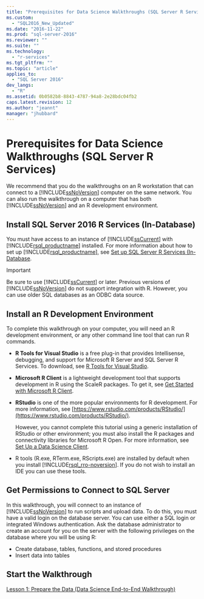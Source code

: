 ```yaml
---
title: "Prerequisites for Data Science Walkthroughs (SQL Server R Services) | Microsoft Docs"
ms.custom: 
  - "SQL2016_New_Updated"
ms.date: "2016-11-22"
ms.prod: "sql-server-2016"
ms.reviewer: ""
ms.suite: ""
ms.technology: 
  - "r-services"
ms.tgt_pltfrm: ""
ms.topic: "article"
applies_to: 
  - "SQL Server 2016"
dev_langs: 
  - "R"
ms.assetid: 0b0582b8-8843-4787-94a8-2e28bdc04fb2
caps.latest.revision: 12
ms.author: "jeannt"
manager: "jhubbard"
---
```

# Prerequisites for Data Science Walkthroughs (SQL Server R Services)
We recommend that you do the walkthroughs on an R workstation that can connect to a [!INCLUDE[ssNoVersion](../../../a9notintoc/includes/ssnoversion-md.md)] computer on the same network. You can also run the walkthrough on a computer that has both [!INCLUDE[ssNoVersion](../../../a9notintoc/includes/ssnoversion-md.md)] and an R development environment. 
  
  
## Install SQL Server 2016 R Services (In-Database)  
You must have access to an instance of [!INCLUDE[ssCurrent](../../../a9notintoc/includes/sscurrent-md.md)]  with [!INCLUDE[rsql_productname](../../../a9notintoc/includes/rsql-productname-md.md)] installed. For more information about how to set up [!INCLUDE[rsql_productname](../../../a9notintoc/includes/rsql-productname-md.md)], see [Set up  SQL Server R Services (In-Database](https://msdn.microsoft.com/library/mt696069.aspx).  
  
  
> [!IMPORTANT]  
> Be sure to use [!INCLUDE[ssCurrent](../../../a9notintoc/includes/sscurrent-md.md)] or later. Previous versions of [!INCLUDE[ssNoVersion](../../../a9notintoc/includes/ssnoversion-md.md)] do not support integration with R. However, you can use older SQL databases as an ODBC data source.  
  
## Install an R Development Environment  
To complete this walkthrough on your computer, you will need an R development environment, or any other command line tool that can run R commands.    
  
- **R Tools for Visual Studio** is a free plug-in that provides Intellisense, debugging, and support for Microsoft R Server and SQL Server R Services. To download, see [R Tools for Visual Studio](https://www.visualstudio.com/features/rtvs-vs.aspx).  
    
- **Microsoft R Client** is a lightweight development tool that supports development in R using the ScaleR packages. To get it, see [Get Started with Microsoft R Client](https://msdn.microsoft.com/microsoft-r/r-client-get-started).
  
- **RStudio** is one of the more popular environments for R development. For more information, see [https://www.rstudio.com/products/RStudio/](https://www.rstudio.com/products/RStudio/).  
  
    However, you cannot complete this tutorial using a generic installation of RStudio or other environment; you must also install the R packages and connectivity libraries for Microsoft R Open. For more information, see [Set Up a Data Science Client](https://msdn.microsoft.com/library/mt696067.aspx).  

- R tools (R.exe, RTerm.exe, RScripts.exe) are installed by default when you install [!INCLUDE[rsql_rro-noversion](../../../a9notintoc/includes/rsql-rro-noversion-md.md)]. If you do not wish to install an IDE you can use these tools.  
  
  
## Get Permissions to Connect to SQL Server  
In this walkthrough, you will connect to an instance of [!INCLUDE[ssNoVersion](../../../a9notintoc/includes/ssnoversion-md.md)] to run scripts and upload data. To do this, you must have a valid login on the database server.  You can use either a SQL login or integrated Windows authentication. Ask the database administrator to create an account for you on the server with the following privileges on the database where you will be using R:  
  
-   Create database, tables, functions, and stored procedures    
-   Insert data into tables  
  
  
## Start the Walkthrough  
[Lesson 1: Prepare the Data &#40;Data Science End-to-End Walkthrough&#41;](../../../advanced-analytics/r-services/tutorials/lesson-1-prepare-the-data-data-science-end-to-end-walkthrough.md)  
  
  
  
